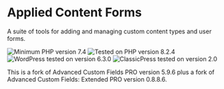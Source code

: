# Applied Content Forms

A suite of tools for adding and managing custom content types and user forms.

![Minimum PHP version 7.4](https://img.shields.io/badge/PHP_minimum-7.4-8892bf.svg?style=flat-square)
![Tested on PHP version 8.2.4](https://img.shields.io/badge/PHP_tested-8.2.4-8892bf.svg?style=flat-square)
![WordPress tested on version 6.3.0](https://img.shields.io/badge/WordPress_tested-6.3.0-2271b1.svg?style=flat-square)
![ClassicPress tested on version 2.0](https://img.shields.io/badge/ClassicPress_tested-2.0-03768e.svg?style=flat-square)

This is a fork of Advanced Custom Fields PRO version 5.9.6 plus a fork of Advanced Custom Fields: Extended PRO version 0.8.8.6.
